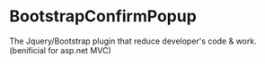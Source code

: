 # BootstrapConfirmPopup
The Jquery/Bootstrap plugin that reduce developer's code &amp; work. (benificial for asp.net MVC)

